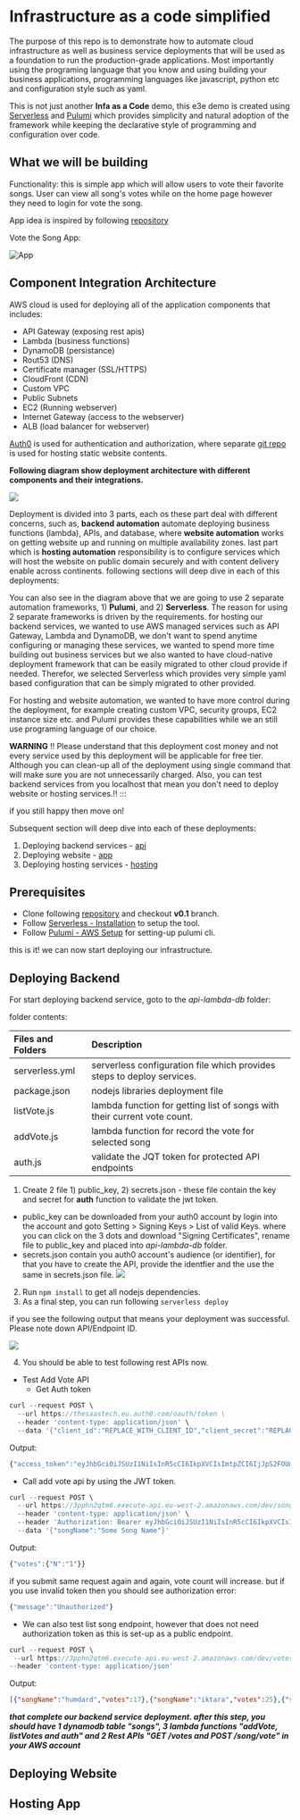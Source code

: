 # Infrastructure as a code simplified

The purpose of this repo is to demonstrate how to automate cloud infrastructure as well as business service deployments that will be used as a foundation to run the production-grade applications. Most importantly using the programing language that you know and using building your business applications, programming languages like javascript, python etc and configuration style such as yaml.

This is not just another **Infa as a Code** demo, this e3e demo is created using [Serverless](https://www.serverless.com/) and [Pulumi](https://www.pulumi.com/docs/) which provides simplicity and natural adoption of the framework while keeping the declarative style of programming and configuration over code.

## What we will be building

Functionality: this is simple app which will allow users to vote their favorite songs. User can view all song's votes while on the home page however they need to login for vote the song. 

App idea is inspired by following [repository](https://github.com/fernando-mc/serverless-learn-serverlessjams)

Vote the Song App:

![App](https://media.giphy.com/media/FGV6smYaVyQg3o2vUF/giphy.gif)

## Component Integration Architecture

AWS cloud is used for deploying all of the application components that includes:

- API Gateway (exposing rest apis)
- Lambda (business functions)
- DynamoDB (persistance)
- Rout53 (DNS)
- Certificate manager (SSL/HTTPS)
- CloudFront (CDN)
- Custom VPC
- Public Subnets
- EC2 (Running webserver)
- Internet Gateway (access to the webserver)
- ALB (load balancer for webserver)

[Auth0](https://auth0.com/) is used for authentication and authorization, where separate [git repo](https://github.com/amitmahajan78/votethesong-app) is used for hosting static website contents. 

**Following diagram show deployment architecture with different components and their integrations.** 


![](./docs/Deployment-Diagram.jpg)


Deployment is divided into 3 parts, each os these part deal with different concerns, such as, **backend automation** automate deploying business functions (lambda), APIs, and database, where **website automation** works on getting website up and running on multiple availability zones. last part which is **hosting automation** responsibility is to configure services which will host the website on public domain securely and with content delivery enable across continents. following sections will deep dive in each of this deployments:

You can also see in the diagram above that we are going to use 2 separate automation frameworks, 1) **Pulumi**, and 2) **Serverless**. The reason for using 2 separate frameworks is driven by the requirements. for hosting our backend services, we wanted to use AWS managed services such as API Gateway, Lambda and DynamoDB, we don't want to spend anytime configuring or managing these services, we wanted to spend more time building out business services but we also wanted to have cloud-native deployment framework that can be easily migrated to other cloud provide if needed. Therefor, we selected Serverless which provides very simple yaml based configuration that can be simply migrated to other provided. 

For hosting and website automation, we wanted to have more control during the deployment, for example creating custom VPC, security groups, EC2 instance size etc. and Pulumi provides these capabilities while we an still use programing language of our choice. 

**WARNING** :bangbang: Please understand that this deployment cost money and not every service used by this deployment will be applicable for free tier. Although you can clean-up all of the deployment using single command that will make sure you are not unnecessarily charged. Also, you can test backend services from you localhost that mean you don't need to deploy website or hosting services.:bangbang:
:::

if you still happy then move on!

Subsequent section will deep dive into each of these deployments:

1. Deploying backend services - [api](#backend)
2. Deploying website - [app](#website)
3. Deploying hosting services - [hosting](#hosting)

## Prerequisites 

- Clone following [repository](https://github.com/amitmahajan78/infra-as-a-code-aws) and checkout **v0.1** branch. 
- Follow [Serverless - Installation](https://www.serverless.com/framework/docs/providers/aws/guide/installation/) to setup the tool.
- Follow [Pulumi - AWS Setup](https://www.pulumi.com/docs/get-started/aws/begin/) for setting-up pulumi cli. 

this is it! we can now start deploying our infrastructure. 

## <a name="backend">Deploying Backend</a>

For start deploying backend service, goto to the *api-lambda-db* folder:

folder contents:

|Files and Folders| Description|
|:-|:-|
|serverless.yml| serverless configuration file which provides steps to deploy services.|
|package.json|nodejs libraries deployment file|
|listVote.js|lambda function for getting list of songs with their current vote count.|
|addVote.js|lambda function for record the vote for selected song|
|auth.js|validate the JQT token for protected API endpoints|

1. Create 2 file 1) public_key, 2) secrets.json - these file contain the key and secret for **auth** function to validate the jwt token. 

- public_key can be downloaded from your auth0 account by login into the account and goto Setting > Signing Keys > List of valid Keys. where you can click on the 3 dots and download "Signing Certificates", rename file to public_key and placed into *api-lambda-db* folder.
- secrets.json contain you auth0 account's audience (or identifier), for that you have to create the API, provide the identfier and the use the same in secrets.json file.
![](docs/API_Secret.png)     

2. Run `npm install` to get all nodejs dependencies.
3. As a final step, you can run following `serverless deploy`

if you see the following output that means your deployment was successful. Please note down API/Endpoint ID.

![](docs/Serverless_Backend_Deployment.png)

4. You should be able to test following rest APIs now.

- Test Add Vote API
  - Get Auth token
```js
curl --request POST \
  --url https://thesaastech.eu.auth0.com/oauth/token \
  --header 'content-type: application/json' \
  --data '{"client_id":"REPLACE_WITH_CLIENT_ID","client_secret":"REPLACE_WITH_CLIENT_SECRET","audience":"REPLACE_WITH_AUDIENCE","grant_type":"client_credentials"}'
```
Output:
```js
{"access_token":"eyJhbGciOiJSUzI1NiIsInR5cCI6IkpXVCIsImtpZCI6IjJpS2FOUmNvRHpOcnBnZzhuS1F2RSJ9.eyJpc3MiOiJodHRwczovL3RoZXNhYXN0ZWNoLmV1LmF1dGgwLmNvbS8iLCJzdWIiOiJEeTVZZkZzSnJJdTFyalRZbWhSNlozT2tYVXRBd0x6bkBjbGllbnRzIiwiYXVkIjoiYXNuZGtzYWhkODJ5aGRqa3NjIiwiaWF0IjoxNjA4MTM3MzQ0LCJleHAiOjE2MDgyMjM3NDQsImF6cCI6IkR5NVlmRnNKckl1MXJqVFltaFI2WjNPa1hVdEF3THpuIiwiZ3R5IjoiY2xpZW50LWNyZWRlbnRpYWxzIn0.CCkRFpNiFWUQNcdaBfinSLGRRgyZU--nId8bvtODnxqjtLMCqHZeJ8wIxH62CDVaecPJ0hPgyuw_tLBmTjm-bceUnZ41LACt9CFCtEwVkM-sc08Nn9KVqOsdAk-xn8cfSpIipzP1hT6v3snrEFln3fvUYl0sUbRAgwDk6obriOMyJpY5q3QL4NhFm3A-lUDBMKYpIiGToau3m1S6hZJTHdC0YrEQeUn3k0v0F1Djg54dBcuvOZPbXSRg4-tjaDsHC7zV6j6aOIdHKY5vPBc4el6vZxvhTfrbr22ZoCR0sGsrgyL5ZIiCowvDhOWrHltZVbYcPhxbgiQg-JiUXpdzSw","expires_in":86400,"token_type":"Bearer"}
```
  - Call add vote api by using the JWT token.

```js
curl --request POST \
  --url https://3pphn2qtm6.execute-api.eu-west-2.amazonaws.com/dev/song/vote \
  --header 'content-type: application/json' \
  --header 'Authorization: Bearer eyJhbGciOiJSUzI1NiIsInR5cCI6IkpXVCIsImtpZCI6IjJpS2FOUmNvRHpOcnBnZzhuS1F2RSJ9.eyJpc3MiOiJodHRwczovL3RoZXNhYXN0ZWNoLmV1LmF1dGgwLmNvbS8iLCJzdWIiOiJEeTVZZkZzSnJJdTFyalRZbWhSNlozT2tYVXRBd0x6bkBjbGllbnRzIiwiYXVkIjoiYXNuZGtzYWhkODJ5aGRqa3NjIiwiaWF0IjoxNjA4MTM3MzQ0LCJleHAiOjE2MDgyMjM3NDQsImF6cCI6IkR5NVlmRnNKckl1MXJqVFltaFI2WjNPa1hVdEF3THpuIiwiZ3R5IjoiY2xpZW50LWNyZWRlbnRpYWxzIn0.CCkRFpNiFWUQNcdaBfinSLGRRgyZU--nId8bvtODnxqjtLMCqHZeJ8wIxH62CDVaecPJ0hPgyuw_tLBmTjm-bceUnZ41LACt9CFCtEwVkM-sc08Nn9KVqOsdAk-xn8cfSpIipzP1hT6v3snrEFln3fvUYl0sUbRAgwDk6obriOMyJpY5q3QL4NhFm3A-lUDBMKYpIiGToau3m1S6hZJTHdC0YrEQeUn3k0v0F1Djg54dBcuvOZPbXSRg4-tjaDsHC7zV6j6aOIdHKY5vPBc4el6vZxvhTfrbr22ZoCR0sGsrgyL5ZIiCowvDhOWrHltZVbYcPhxbgiQg-JiUXpdzSw' \
  --data '{"songName":"Some Song Name"}'

```
Output:
```js
{"votes":{"N":"1"}}
```
if you submit same request again and again, vote count will increase. but if you use invalid token then you should see authorization error:

```js
{"message":"Unauthorized"}
``` 
- We can also test list song endpoint, however that does not need authorization token as this is set-up as a public endpoint. 

```js
curl --request POST \
 --url https://3pphn2qtm6.execute-api.eu-west-2.amazonaws.com/dev/votes \
--header 'content-type: application/json'
```
Output:
```json
[{"songName":"humdard","votes":17},{"songName":"iktara","votes":25},{"songName":"kaipoche","votes":16},{"songName":"kabirsingh","votes":21},{"songName":"Some Song Name","votes":1}]
```

***that complete our backend service deployment. after this step, you should have 1 dynamodb table "songs", 3 lambda functions "addVote, listVotes and auth" and 2 Rest APIs "GET /votes and POST /song/vote" in your AWS account***


## <a name="website">Deploying Website</a>



## <a name="hosting">Hosting App</a>